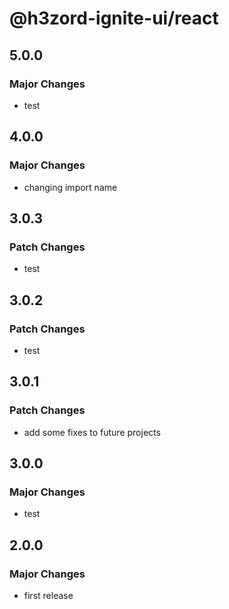 # @h3zord-ignite-ui/react

## 5.0.0

### Major Changes

- test

## 4.0.0

### Major Changes

- changing import name

## 3.0.3

### Patch Changes

- test

## 3.0.2

### Patch Changes

- test

## 3.0.1

### Patch Changes

- add some fixes to future projects

## 3.0.0

### Major Changes

- test

## 2.0.0

### Major Changes

- first release
